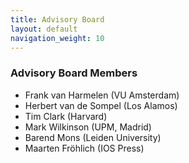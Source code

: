 ```yaml
---
title: Advisory Board
layout: default
navigation_weight: 10
---
```


### Advisory Board Members

- Frank van Harmelen (VU Amsterdam)
- Herbert van de Sompel (Los Alamos)
- Tim Clark (Harvard)
- Mark Wilkinson (UPM, Madrid)
- Barend Mons (Leiden University)
- Maarten Fröhlich (IOS Press)
